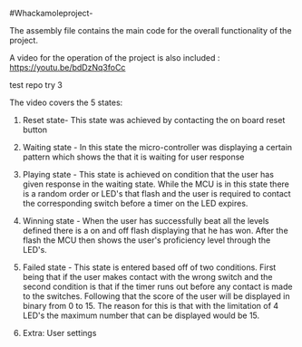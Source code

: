 #Whackamoleproject- 

The assembly file contains the main code for the overall functionality of the project. 

A video for the operation of the project is also included : https://youtu.be/bdDzNq3foCc 

test repo try 3

The video covers the 5 states: 

1) Reset state- This state was achieved by contacting the on board reset button
2) Waiting state - In this state the micro-controller was displaying a certain pattern which shows the that it is waiting for user response
3) Playing state - This state is achieved on condition that the user has given response in the waiting state. While the MCU is in this state there is a random order or LED's that flash and the user is required to contact the corresponding switch before a timer on the LED expires.
4) Winning state - When the user has successfully beat all the levels defined there is a on and off flash displaying that he has won. After the flash the MCU then shows the user's proficiency level through the LED's.
5) Failed state - This state is entered based off of two conditions. First being that if the user makes contact with the wrong switch and the second condition is that if the timer runs out before any contact is made to the switches. Following that the score of the user will be displayed in binary from 0 to 15. The reason for this is that with the limitation of 4 LED's the maximum number that can be displayed would be 15.

6) Extra: User settings
